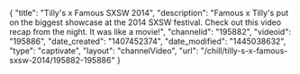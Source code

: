 {
    "title": "Tilly's x Famous SXSW 2014",
    "description": "Famous x Tilly's put on the biggest showcase at the 2014 SXSW festival. Check out this video recap from the night. It was like a movie!",
    "channelid": "195882",
    "videoid": "195886",
    "date_created": "1407452374",
    "date_modified": "1445038632",
    "type": "captivate",
    "layout": "channelVideo",
    "url": "\/chill\/tilly-s-x-famous-sxsw-2014\/195882-195886"
}